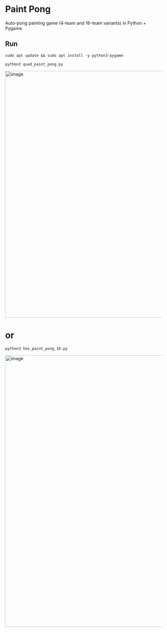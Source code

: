 # Paint Pong

Auto-pong painting game (4-team and 16-team variants) in Python + Pygame.

## Run
    sudo apt update && sudo apt install -y python3-pygame

    python3 quad_paint_pong.py

<img width="734" height="792" alt="image" src="https://github.com/user-attachments/assets/74ffbda5-9a27-4430-b7a0-8dabf3ee96dc" />

# or
    python3 hex_paint_pong_16.py

<img width="968" height="872" alt="image" src="https://github.com/user-attachments/assets/b860e833-32a7-4b10-86bd-7dd97eb81f1b" />
